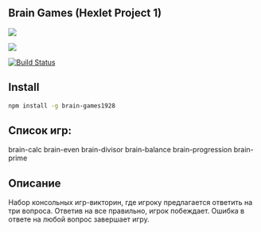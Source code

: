 ## Brain Games (Hexlet Project 1)

<a href="https://codeclimate.com/github/anka1928/project-lvl1-s284/maintainability"><img src="https://api.codeclimate.com/v1/badges/2cc5446d3b431a1cc7c8/maintainability" /></a>

<a href="https://codeclimate.com/github/anka1928/project-lvl1-s284/test_coverage"><img src="https://api.codeclimate.com/v1/badges/2cc5446d3b431a1cc7c8/test_coverage" /></a>

[![Build Status](https://travis-ci.org/anka1928/project-lvl1-s284.svg?branch=master)](https://travis-ci.org/anka1928/project-lvl1-s284)

## Install

```sh
npm install -g brain-games1928
```


## Список игр:

brain-calc 
brain-even 
brain-divisor 
brain-balance 
brain-progression 
brain-prime

## Описание
Набор консольных игр-викторин, где игроку предлагается ответить на три вопроса. Ответив на все правильно, игрок побеждает. Ошибка в ответе на любой вопрос завершает игру.


